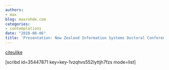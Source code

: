 ```yaml
---
authors:
- max
blog: maxrohde.com
categories:
- contemplations
date: "2010-08-06"
title: 'Presentation: New Zealand Information Systems Doctoral Conference 2010'
---
```


[citeulike](http://www.citeulike.org/user/mxro/article/7540570)

\[scribd id=35447871 key=key-1vzqhvs552lyttjh7fzs mode=list\]